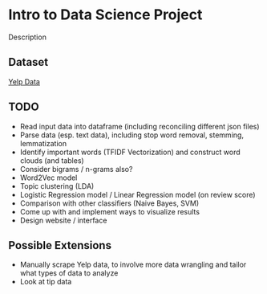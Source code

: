 # Intro to Data Science Project

Description

## Dataset

[Yelp Data](https://metatext.io/datasets/yelp-open-dataset)

## TODO

- Read input data into dataframe (including reconciling different json files)
- Parse data (esp. text data), including stop word removal, stemming, lemmatization
- Identify important words (TFIDF Vectorization) and construct word clouds (and tables)
- Consider bigrams / n-grams also?
- Word2Vec model
- Topic clustering (LDA)
- Logistic Regression model / Linear Regression model (on review score)
- Comparison with other classifiers (Naive Bayes, SVM)
- Come up with and implement ways to visualize results
- Design website / interface

## Possible Extensions

- Manually scrape Yelp data, to involve more data wrangling and tailor what types of data to analyze
- Look at tip data
